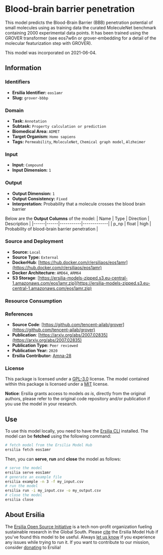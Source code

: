 # Blood-brain barrier penetration

This model predicts the Blood-Brain Barrier (BBB) penetration potential of small molecules using as training data the curated MoleculeNet benchmark containing 2000 experimental data points. It has been trained using the GROVER transformer (see eos7w6n or grover-embedding for a detail of the molecular featurization step with GROVER). 

This model was incorporated on 2021-06-04.

## Information
### Identifiers
- **Ersilia Identifier:** `eos1amr`
- **Slug:** `grover-bbbp`

### Domain
- **Task:** `Annotation`
- **Subtask:** `Property calculation or prediction`
- **Biomedical Area:** `ADMET`
- **Target Organism:** `Homo sapiens`
- **Tags:** `Permeability`, `MoleculeNet`, `Chemical graph model`, `Alzheimer`

### Input
- **Input:** `Compound`
- **Input Dimension:** `1`

### Output
- **Output Dimension:** `1`
- **Output Consistency:** `Fixed`
- **Interpretation:** Probability that a molecule crosses the blood brain barrier

Below are the **Output Columns** of the model:
| Name | Type | Direction | Description |
|------|------|-----------|-------------|
| p_np | float | high | Probability of blood-brain barrier penetration |


### Source and Deployment
- **Source:** `Local`
- **Source Type:** `External`
- **DockerHub**: [https://hub.docker.com/r/ersiliaos/eos1amr](https://hub.docker.com/r/ersiliaos/eos1amr)
- **Docker Architecture:** `AMD64`, `ARM64`
- **S3 Storage**: [https://ersilia-models-zipped.s3.eu-central-1.amazonaws.com/eos1amr.zip](https://ersilia-models-zipped.s3.eu-central-1.amazonaws.com/eos1amr.zip)

### Resource Consumption


### References
- **Source Code**: [https://github.com/tencent-ailab/grover](https://github.com/tencent-ailab/grover)
- **Publication**: [https://arxiv.org/abs/2007.02835](https://arxiv.org/abs/2007.02835)
- **Publication Type:** `Peer reviewed`
- **Publication Year:** `2020`
- **Ersilia Contributor:** [Amna-28](https://github.com/Amna-28)

### License
This package is licensed under a [GPL-3.0](https://github.com/ersilia-os/ersilia/blob/master/LICENSE) license. The model contained within this package is licensed under a [MIT](LICENSE) license.

**Notice**: Ersilia grants access to models _as is_, directly from the original authors, please refer to the original code repository and/or publication if you use the model in your research.


## Use
To use this model locally, you need to have the [Ersilia CLI](https://github.com/ersilia-os/ersilia) installed.
The model can be **fetched** using the following command:
```bash
# fetch model from the Ersilia Model Hub
ersilia fetch eos1amr
```
Then, you can **serve**, **run** and **close** the model as follows:
```bash
# serve the model
ersilia serve eos1amr
# generate an example file
ersilia example -n 3 -f my_input.csv
# run the model
ersilia run -i my_input.csv -o my_output.csv
# close the model
ersilia close
```

## About Ersilia
The [Ersilia Open Source Initiative](https://ersilia.io) is a tech non-profit organization fueling sustainable research in the Global South.
Please [cite](https://github.com/ersilia-os/ersilia/blob/master/CITATION.cff) the Ersilia Model Hub if you've found this model to be useful. Always [let us know](https://github.com/ersilia-os/ersilia/issues) if you experience any issues while trying to run it.
If you want to contribute to our mission, consider [donating](https://www.ersilia.io/donate) to Ersilia!
